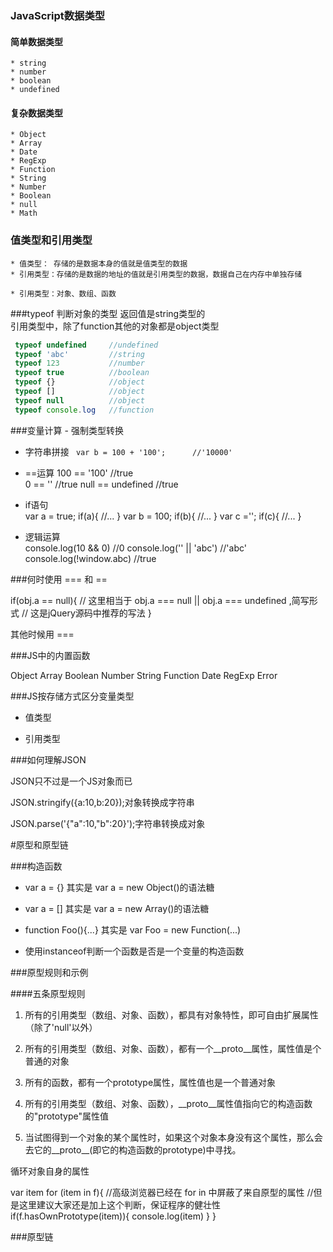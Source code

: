 ### JavaScript数据类型
#### 简单数据类型
    * string
    * number
    * boolean
    * undefined
#### 复杂数据类型
    * Object
    * Array
    * Date
    * RegExp
    * Function
    * String
    * Number
    * Boolean
    * null
    * Math



### 值类型和引用类型
    * 值类型： 存储的是数据本身的值就是值类型的数据
    * 引用类型：存储的是数据的地址的值就是引用类型的数据，数据自己在内存中单独存储
    
    * 引用类型：对象、数组、函数
    
  
    
###typeof 判断对象的类型  返回值是string类型的  
引用类型中，除了function其他的对象都是object类型    
    
```  javascript  
 typeof undefined     //undefined 
 typeof 'abc'         //string
 typeof 123           //number
 typeof true          //boolean
 typeof {}            //object
 typeof []            //object
 typeof null          //object 
 typeof console.log   //function
```    
    
    
    
 ###变量计算 - 强制类型转换
    
  * 字符串拼接
 ` var b = 100 + '100';      //'10000'`
 
  * ==运算
  100 == '100'              //true        
  0 == ''                   //true 
  null == undefined         //true 

  * if语句  
  var a = true;
  if(a){
      //...
  }
  var b = 100;
  if(b){
      //...
  }
  var c ='';
  if(c){
      //...
  }
  
  * 逻辑运算  
 console.log(10 && 0)       //0
 console.log('' || 'abc')   //'abc'
 console.log(!window.abc)   //true
    
    
    
    
    
###何时使用 === 和 ==

if(obj.a == null){
//    这里相当于 obj.a === null || obj.a === undefined ,简写形式
//    这是jQuery源码中推荐的写法
}
        
其他时候用 ===    
    
    
    
    
###JS中的内置函数    

Object
Array
Boolean
Number
String
Function
Date
RegExp
Error    
    
    
    
    
###JS按存储方式区分变量类型    

- 值类型

- 引用类型       
    
    
    
    
    
###如何理解JSON

JSON只不过是一个JS对象而已 

JSON.stringify({a:10,b:20});对象转换成字符串

JSON.parse('{"a":10,"b":20}');字符串转换成对象
    
    
    
    
    
#原型和原型链    
    
    
###构造函数    
    
- var a = {} 其实是 var a = new Object()的语法糖 

- var a = [] 其实是 var a = new Array()的语法糖

- function Foo(){...} 其实是 var Foo = new Function(...)
    
- 使用instanceof判断一个函数是否是一个变量的构造函数    
    
    
    
    
###原型规则和示例
    
####五条原型规则       
          
1. 所有的引用类型（数组、对象、函数），都具有对象特性，即可自由扩展属性（除了'null'以外）             
                
2. 所有的引用类型（数组、对象、函数），都有一个__proto__属性，属性值是个普通的对象               
                      
3. 所有的函数，都有一个prototype属性，属性值也是一个普通对象                         
                            
4. 所有的引用类型（数组、对象、函数），__proto__属性值指向它的构造函数的"prototype"属性值                              
                                  
5. 当试图得到一个对象的某个属性时，如果这个对象本身没有这个属性，那么会去它的__proto__(即它的构造函数的prototype)中寻找。                                 
                                        
循环对象自身的属性                                           
                                              
var item
for (item in f){
    //高级浏览器已经在 for in 中屏蔽了来自原型的属性
    //但是这里建议大家还是加上这个判断，保证程序的健壮性
    if(f.hasOwnPrototype(item)){
        console.log(item)
    }
}                                                 
                                                    
                                                       
                                                          
                                                             
                                                                
###原型链                                                                   
                                                                      
                                                                         
                                                                            
                                                                               
                                                                                  
                                                                                     
                                                                                        
                                                                                           
                                                                                              
                                                                                                 
                                                                                                    
                                                                                                       
                                                                                                          
                                                                                                             
                                                                                                                
                                                                                                                      
    
    
    
    
    
    
    
    